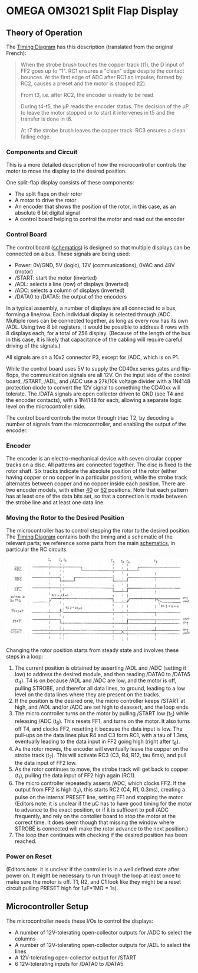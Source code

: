 # OMEGA OM3021 Split Flap Display

## Theory of Operation

The [Timing Diagram](OMEGA_OM3021_Timing_diagram.pdf) has this description (translated from the original French):
> When the strobe brush touches the copper track (t1), the D input of FF2 goes up to "1". RC1 ensures a "clean" edge despite the contact bounces. At the first edge of ADC after RC1 an impulse, formed by RC2, causes a preset and the motor is stopped (t2).
> 
> From t3, i.e. after RC2, the encoder is ready to be read.
> 
> During t4-t5, the µP reads the encoder status. The decision of the µP to leave the motor stopped or to start it intervenes in t5 and the transfer is done in t6.
> 
> At t7 the strobe brush leaves the copper track. RC3 ensures a clean falling edge.

### Components and Circuit

This is a more detailed description of how the microcontroller controls the motor to move the display to the desired position.

One split-flap display consists of these components:
* The split flaps on their rotor
* A motor to drive the rotor
* An encoder that shows the position of the rotor, in this case, as an absolute 6 bit digital signal
* A control board helping to control the motor and read out the encoder

### Control Board
The control board ([schematics](OMEGA_OM3021_Schema.pdf)) is designed so that multiple displays can be connected on a bus. These signals are being used:
* Power: 0V/GND, 5V (logic), 12V (communications), 0VAC and 48V (motor)
* /START: start the motor (inverted)
* /ADL: selects a line (row) of displays (inverted)
* /ADC: selects a column of displays (inverted)
* /DATA0 to /DATA5: the output of the encoders

In a typical assembly, a number of displays are all connected to a bus, forming a line/row. Each individual display is selected through /ADC. Multiple rows can be connected together, as long as every row has its own /ADL. Using two 8 bit registers, it would be possible to address 8 rows with 8 displays each, for a total of 256 display. (Because of the length of the bus in this case, it is likely that capacitance of the cabling will require careful driving of the signals.)

All signals are on a 10x2 connector P3, except for /ADC, which is on P1.

While the control board uses 5V to supply the CD40xx series gates and flip-flops, the communication signals are all 12V. On the input side of the control board, /START, /ADL, and /ADC use a 27k/10k voltage divider with a 1N4148 protection diode to convert the 12V signal to something the CD40xx will tolerate. The /DATA signals are open collector driven to GND (see T4 and the encoder contacts), with a 1N4148 for each, allowing a separate logic level on the microcontroller side.

The control board controls the motor through triac T2, by decoding a number of signals from the microcontroller, and enabling the output of the encoder.

### Encoder
The encoder is an electro-mechanical device with seven circular copper tracks on a disc. All patterns are connected together. The disc is fixed to the rotor shaft. Six tracks indicate the absolute position of the rotor (either having copper or no copper in a particular position), while the strobe track alternates between copper and no copper inside each position. There are two encoder models, with either [40](OMEGA_OM3021_Codage_du_DIsque_40_pos.pdf) or [62](OMEGA_OM3021_Codage_du_DIsque_62_pos.pdf) positions. Note that each pattern has at least one of the data bits set, so that a connection is made between the strobe line and at least one data line.

### Moving the Rotor to the Desired Position

The microcontroller has to control stepping the rotor to the desired position. The [Timing Diagram](OMEGA_OM3021_Timing_diagram.pdf) contains both the timing and a schematic of the relevant parts; we reference some parts from the main [schematics](OMEGA_OM3021_Schema.pdf), in particular the RC circuits.

![](timing-diagram.png)

Changing the rotor position starts from steady state and involves these steps in a loop:
1. The current position is obtained by asserting /ADL and /ADC (setting it low) to address the desired module, and then reading /DATA0 to /DATA5 (t<sub>4</sub>). T4 is on because /ADL and /ADC are low, and the motor is off, pulling STROBE, and therefor all data lines, to ground, leading to a low level on the data lines where they are present on the tracks.
2. If the position is the desired one, the micro controller keeps /START at high, and /ADL and/or /ADC are set high to deassert, and the loop ends.
3. The micro controller turns on the motor by pulling /START low (t<sub>5</sub>) while releasing /ADC (t<sub>6</sub>). This resets FF1, and turns on the motor. It also turns off T4, and clocks FF2, resetting it because the data input is low. The pull-ups on the data lines plus R4 and C3 form RC1, with a tau of 1.3ms, eventually leading to the data input in FF2 going high (right after t<sub>6</sub>).
4. As the rotor moves, the encoder will eventually leave the copper on the strobe track (t<sub>7</sub>). This will activate RC3 (C3, R4, R12, tau 6ms), and pull the data input of FF2 low. 
6. As the rotor continues to move, the strobe track will get back to copper (t<sub>1</sub>), pulling the data input of FF2 high again (RC1).
5. The micro controller repeatedly asserts /ADC, which clocks FF2. If the output from FF2 is high (t<sub>2</sub>), this starts RC2 (C4, R1, 0.3ms), creating a pulse on the internal PRESET line, setting FF1 and stopping the motor. (Editors note: it is unclear if the µC has to have good timing for the motor to advance to the exact position, or if it is sufficent to poll /ADC frequently, and rely on the contoller board to stop the motor at the correct time. It does seem though that missing the window where STROBE is connected will make the rotor advance to the next position.)
6. The loop then continues with checking if the desired position has been reached.

### Power on Reset

(Editors note: it is unclear if the controller is in a well defined state after power on. It might be necessary to run through the loop at least once to make sure the motor is off. T1, R2, and C1 look like they might be a reset circuit pulling PRESET high for 1µF\*1MΩ = 1s).

## Microcontroller Setup

The microcontroller needs these I/Os to control the displays:
* A number of 12V-tolerating open-collector outputs for /ADC to select the columns
* A number of 12V-tolerating open-collector outputs for /ADL to select the lines
* A 12V-tolerating open-collector output for /START
* 6 12V-tolerating inputs for /DATA0 to /DATA5